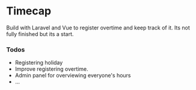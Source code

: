 # Timecap
Build with Laravel and Vue to register overtime and keep track of it.
Its not fully finished but its a start. 

### Todos
* Registering holiday
* Improve registering overtime.
* Admin panel for overviewing everyone's hours
* ...